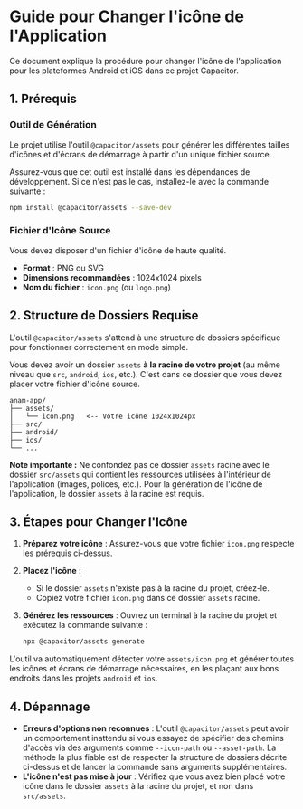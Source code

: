 # Guide pour Changer l'icône de l'Application

Ce document explique la procédure pour changer l'icône de l'application pour les plateformes Android et iOS dans ce projet Capacitor.

## 1. Prérequis

### Outil de Génération
Le projet utilise l'outil `@capacitor/assets` pour générer les différentes tailles d'icônes et d'écrans de démarrage à partir d'un unique fichier source.

Assurez-vous que cet outil est installé dans les dépendances de développement. Si ce n'est pas le cas, installez-le avec la commande suivante :
```bash
npm install @capacitor/assets --save-dev
```

### Fichier d'Icône Source
Vous devez disposer d'un fichier d'icône de haute qualité.
-   **Format** : PNG ou SVG
-   **Dimensions recommandées** : 1024x1024 pixels
-   **Nom du fichier** : `icon.png` (ou `logo.png`)

## 2. Structure de Dossiers Requise

L'outil `@capacitor/assets` s'attend à une structure de dossiers spécifique pour fonctionner correctement en mode simple.

Vous devez avoir un dossier `assets` **à la racine de votre projet** (au même niveau que `src`, `android`, `ios`, etc.). C'est dans ce dossier que vous devez placer votre fichier d'icône source.

```
anam-app/
├── assets/
│   └── icon.png   <-- Votre icône 1024x1024px
├── src/
├── android/
├── ios/
└── ...
```

**Note importante :** Ne confondez pas ce dossier `assets` racine avec le dossier `src/assets` qui contient les ressources utilisées à l'intérieur de l'application (images, polices, etc.). Pour la génération de l'icône de l'application, le dossier `assets` à la racine est requis.

## 3. Étapes pour Changer l'Icône

1.  **Préparez votre icône** : Assurez-vous que votre fichier `icon.png` respecte les prérequis ci-dessus.

2.  **Placez l'icône** :
    -   Si le dossier `assets` n'existe pas à la racine du projet, créez-le.
    -   Copiez votre fichier `icon.png` dans ce dossier `assets` racine.

3.  **Générez les ressources** : Ouvrez un terminal à la racine du projet et exécutez la commande suivante :

    ```bash
    npx @capacitor/assets generate
    ```

L'outil va automatiquement détecter votre `assets/icon.png` et générer toutes les icônes et écrans de démarrage nécessaires, en les plaçant aux bons endroits dans les projets `android` et `ios`.

## 4. Dépannage

-   **Erreurs d'options non reconnues** : L'outil `@capacitor/assets` peut avoir un comportement inattendu si vous essayez de spécifier des chemins d'accès via des arguments comme `--icon-path` ou `--asset-path`. La méthode la plus fiable est de respecter la structure de dossiers décrite ci-dessus et de lancer la commande sans arguments supplémentaires.
-   **L'icône n'est pas mise à jour** : Vérifiez que vous avez bien placé votre icône dans le dossier `assets` à la racine du projet, et non dans `src/assets`.
